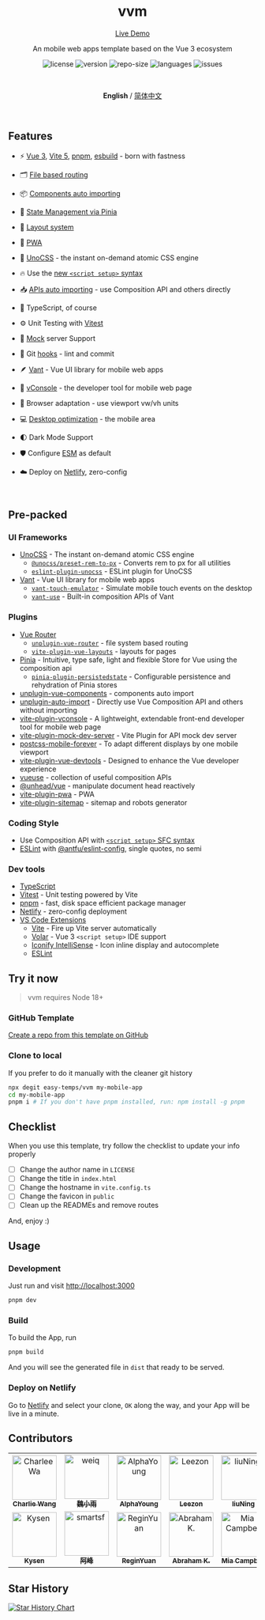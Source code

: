 <h1 align="center">vvm</h1>

<p align='center'>
  <a href="https://vvmcsr.netlify.app">Live Demo</a>
</p>

<p align="center">
  An mobile web apps template based on the Vue 3 ecosystem
</p>

<p align="center">
  <img src="https://img.shields.io/github/license/easy-temps/vvm" alt="license" />
  <img src="https://img.shields.io/github/package-json/v/easy-temps/vvm" alt="version" />
  <img src="https://img.shields.io/github/repo-size/easy-temps/vvm" alt="repo-size" />
  <img src="https://img.shields.io/github/languages/top/easy-temps/vvm" alt="languages" />
  <img src="https://img.shields.io/github/issues-closed/easy-temps/vvm" alt="issues" />
</p>

<br>

<p align='center'>
<b>English</b> / <a href="https://github.com/easy-temps/vvm/blob/main/README.zh-CN.md">简体中文</a>
</p>

<br>

## Features

- ⚡️ [Vue 3](https://github.com/vuejs/core), [Vite 5](https://github.com/vitejs/vite), [pnpm](https://pnpm.io/), [esbuild](https://github.com/evanw/esbuild) - born with fastness

- 🗂 [File based routing](./src/router)

- 📦 [Components auto importing](./src/components)

- 🍍 [State Management via Pinia](https://pinia.vuejs.org)

- 📑 [Layout system](./src/layouts)

- 📲 [PWA](https://github.com/antfu/vite-plugin-pwa)

- 🎨 [UnoCSS](https://github.com/antfu/unocss) - the instant on-demand atomic CSS engine

- 🔥 Use the [new `<script setup>` syntax](https://github.com/vuejs/rfcs/pull/227)

- 📥 [APIs auto importing](https://github.com/antfu/unplugin-auto-import) - use Composition API and others directly

- 💪 TypeScript, of course

- ⚙️ Unit Testing with [Vitest](https://github.com/vitest-dev/vitest)

- 💾 [Mock](https://github.com/pengzhanbo/vite-plugin-mock-dev-server) server Support

- 🌈 Git [hooks](./.husky) - lint and commit

- 🪶 [Vant](https://github.com/youzan/vant) - Vue UI library for mobile web apps

- 🔭 [vConsole](https://github.com/vadxq/vite-plugin-vconsole) - the developer tool for mobile web page

- 📱 Browser adaptation - use viewport vw/vh units

- 💻 [Desktop optimization](https://github.com/wswmsword/postcss-mobile-forever) - the mobile area

- 🌓 Dark Mode Support

- 🛡️ Configure [ESM](https://developer.mozilla.org/en-US/docs/Web/JavaScript/Guide/Modules) as default

- ☁️ Deploy on [Netlify](https://www.netlify.com), zero-config

<br>

## Pre-packed

### UI Frameworks

- [UnoCSS](https://github.com/antfu/unocss) - The instant on-demand atomic CSS engine
  - [`@unocss/preset-rem-to-px`](https://github.com/unocss/unocss/tree/main/packages/preset-rem-to-px) - Converts rem to px for all utilities
  - [`eslint-plugin-unocss`](https://github.com/devunt/eslint-plugin-unocss) - ESLint plugin for UnoCSS
- [Vant](https://github.com/youzan/vant) - Vue UI library for mobile web apps
  - [`vant-touch-emulator`](https://github.com/youzan/vant/tree/main/packages/vant-touch-emulator) - Simulate mobile touch events on the desktop
  - [`vant-use`](https://github.com/youzan/vant/tree/main/packages/vant-use) - Built-in composition APIs of Vant

### Plugins

- [Vue Router](https://github.com/vuejs/router)
  - [`unplugin-vue-router`](https://github.com/posva/unplugin-vue-router) - file system based routing
  - [`vite-plugin-vue-layouts`](https://github.com/JohnCampionJr/vite-plugin-vue-layouts) - layouts for pages
- [Pinia](https://pinia.vuejs.org) - Intuitive, type safe, light and flexible Store for Vue using the composition api
  - [`pinia-plugin-persistedstate`](https://github.com/prazdevs/pinia-plugin-persistedstate) -  Configurable persistence and rehydration of Pinia stores
- [unplugin-vue-components](https://github.com/antfu/unplugin-vue-components) - components auto import
- [unplugin-auto-import](https://github.com/antfu/unplugin-auto-import) - Directly use Vue Composition API and others without importing
- [vite-plugin-vconsole](https://github.com/vadxq/vite-plugin-vconsole) - A lightweight, extendable front-end developer tool for mobile web page
- [vite-plugin-mock-dev-server](https://github.com/pengzhanbo/vite-plugin-mock-dev-server) - Vite Plugin for API mock dev server
- [postcss-mobile-forever](https://github.com/wswmsword/postcss-mobile-forever) - To adapt different displays by one mobile viewport
- [vite-plugin-vue-devtools](https://github.com/vuejs/devtools-next) - Designed to enhance the Vue developer experience
- [vueuse](https://github.com/antfu/vueuse) - collection of useful composition APIs
- [@unhead/vue](https://github.com/unjs/unhead) - manipulate document head reactively
- [vite-plugin-pwa](https://github.com/antfu/vite-plugin-pwa) - PWA
- [vite-plugin-sitemap](https://github.com/jbaubree/vite-plugin-sitemap) - sitemap and robots generator

### Coding Style

- Use Composition API with [`<script setup>` SFC syntax](https://github.com/vuejs/rfcs/pull/227)
- [ESLint](https://eslint.org/) with [@antfu/eslint-config](https://github.com/antfu/eslint-config), single quotes, no semi

### Dev tools

- [TypeScript](https://www.typescriptlang.org/)
- [Vitest](https://github.com/vitest-dev/vitest) - Unit testing powered by Vite
- [pnpm](https://pnpm.js.org/) - fast, disk space efficient package manager
- [Netlify](https://www.netlify.com/) - zero-config deployment
- [VS Code Extensions](./.vscode/extensions.json)
  - [Vite](https://marketplace.visualstudio.com/items?itemName=antfu.vite) - Fire up Vite server automatically
  - [Volar](https://marketplace.visualstudio.com/items?itemName=Vue.volar) - Vue 3 `<script setup>` IDE support
  - [Iconify IntelliSense](https://marketplace.visualstudio.com/items?itemName=antfu.iconify) - Icon inline display and autocomplete
  - [ESLint](https://marketplace.visualstudio.com/items?itemName=dbaeumer.vscode-eslint)

## Try it now

> vvm requires Node 18+

### GitHub Template

[Create a repo from this template on GitHub](https://github.com/easy-temps/vvm/generate)

### Clone to local

If you prefer to do it manually with the cleaner git history

```bash
npx degit easy-temps/vvm my-mobile-app
cd my-mobile-app
pnpm i # If you don't have pnpm installed, run: npm install -g pnpm
```

## Checklist

When you use this template, try follow the checklist to update your info properly

- [ ] Change the author name in `LICENSE`
- [ ] Change the title in `index.html`
- [ ] Change the hostname in `vite.config.ts`
- [ ] Change the favicon in `public`
- [ ] Clean up the READMEs and remove routes

And, enjoy :)

## Usage

### Development

Just run and visit <http://localhost:3000>

```bash
pnpm dev
```

### Build

To build the App, run

```bash
pnpm build
```

And you will see the generated file in `dist` that ready to be served.

### Deploy on Netlify

Go to [Netlify](https://app.netlify.com/start) and select your clone, `OK` along the way, and your App will be live in a minute.

## Contributors

<table>
<tr>
  <td align="center">
    <a href="https://github.com/CharleeWa">
      <img src="https://avatars.githubusercontent.com/u/22477554?s=96&v=4" width="90;" alt="CharleeWa"/>
      <br />
      <sub><b>Charlie Wang</b></sub>
    </a>
  </td>
  <td align="center">
    <a href="https://github.com/weiq">
      <img src="https://avatars.githubusercontent.com/u/1697158?v=4" width="90;" alt="weiq"/>
      <br />
      <sub><b>魏小雨</b></sub>
    </a>
  </td>
  <td align="center">
    <a href="https://github.com/AlphaYoung111">
      <img src="https://avatars.githubusercontent.com/u/54132313?v=4" width="90;" alt="AlphaYoung"/>
      <br />
      <sub><b>AlphaYoung</b></sub>
    </a>
  </td>
  <td align="center">
    <a href="https://github.com/Leezon">
      <img src="https://avatars.githubusercontent.com/u/38120280?v=4" width="90;" alt="Leezon"/>
      <br />
      <sub><b>Leezon</b></sub>
    </a>
  </td>
  <td align="center">
    <a href="https://github.com/leo4developer">
      <img src="https://avatars.githubusercontent.com/u/15160478?v=4" width="90;" alt="liuNing"/>
      <br />
      <sub><b>liuNing</b></sub>
    </a>
  </td>
  <td align="center">
    <a href="https://github.com/wswmsword">
      <img src="https://avatars.githubusercontent.com/u/26893092?v=4" width="90;" alt="wswmsword"/>
      <br />
      <sub><b>wswmsword</b></sub>
    </a>
  </td>
</tr>
<tr>
  <td align="center">
    <a href="https://github.com/Kysen777">
      <img src="https://avatars.githubusercontent.com/u/63892082?v=4" width="90;" alt="Kysen"/>
      <br />
      <sub><b>Kysen</b></sub>
    </a>
  </td>
  <td align="center">
    <a href="https://github.com/smartsf">
      <img src="https://avatars.githubusercontent.com/u/19995400?v=4" width="90;" alt="smartsf"/>
      <br />
      <sub><b>阿峰</b></sub>
    </a>
  </td>
  <td align="center">
    <a href="https://github.com/ReginYuan">
      <img src="https://avatars.githubusercontent.com/u/49477488?v=4" width="90;" alt="ReginYuan"/>
      <br />
      <sub><b>ReginYuan</b></sub>
    </a>
  </td>
  <td align="center">
    <a href="https://github.com/InsHomePgup">
      <img src="https://avatars.githubusercontent.com/u/47906083?v=4" width="90;" alt="Abraham K."/>
      <br />
      <sub><b>Abraham K.</b></sub>
    </a>
  </td>
  <td align="center">
    <a href="https://github.com/wowping">
      <img src="https://avatars.githubusercontent.com/u/137802961?v=4" width="90;" alt="Mia Campbell"/>
      <br />
      <sub><b>Mia Campbell</b></sub>
    </a>
  </td>
  <td align="center">
    <a href="https://github.com/ljt990218">
      <img src="https://avatars.githubusercontent.com/u/50509815?v=4" width="90;" alt="ljt990218"/>
      <br />
      <sub><b>ljt990218</b></sub>
    </a>
  </td>
</tr>
</table>

## Star History

<p align="left">
  <a target="_blank" href="https://star-history.com/#easy-temps/vvm&Date">
    <picture>
      <source media="(prefers-color-scheme: dark)" srcset="https://api.star-history.com/svg?repos=easy-temps/vvm&type=Date&theme=dark">
      <img alt="Star History Chart" src="https://api.star-history.com/svg?repos=easy-temps/vvm&type=Date">
    </picture>
  </a>
</p>
